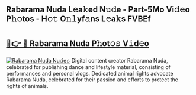 ## Rabarama Nuda L𝚎a𝚔ed N𝚞𝚍e - Part-5Mo Vi𝚍𝚎o P𝚑𝚘tos - H𝚘𝚝 O𝚗𝚕yf𝚊ns L𝚎a𝚔s FVBEf

# <h2><a href="http://kfciil.oniu.top/?m=Rabarama+Nuda">🔗👉 🔴 Rabarama Nuda P𝚑ot𝚘𝚜 V𝚒d𝚎o</a></h2>

[![Rabarama Nuda Nu𝚍e𝚜](https://i.imgur.com/0qMVB7G.gif)](http://kfciil.oniu.top/?m=Rabarama+Nuda)
Digital content creator Rabarama Nuda, celebrated for publishing dance and lifestyle material, consisting of performances and personal vlogs. Dedicated animal rights advocate Rabarama Nuda, celebrated for their passion and efforts to protect the rights of animals.  

